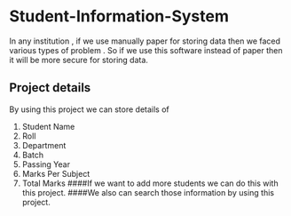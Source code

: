 # Student-Information-System
In any institution , if we use manually paper for storing data then we faced various types of problem . So if we use this software instead of paper then it will be more secure for storing data.

## Project details
By using this project we can store details of
1. Student Name
2. Roll
3. Department
4. Batch
5. Passing Year 
6. Marks Per Subject 
7. Total Marks
####If we want to add more students we can do this with this project.
####We also can search those information by using this project. 


